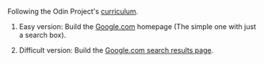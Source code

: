 Following the Odin Project's [curriculum](https://www.theodinproject.com/courses/web-development-101/lessons/html-css).

1. Easy version: Build the [Google.com](www.google.com) homepage (The simple one with just a search box).

2. Difficult version: Build the [Google.com search results page](https://www.google.com/search?q=build+this+webpage).